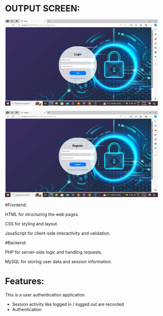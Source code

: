 # OUTPUT SCREEN:
![Screenshot (57)](https://github.com/puspalata121/PRODIGY_FS_01/blob/main/Screenshot%20(57).png)

![Screenshot (58)](https://github.com/puspalata121/PRODIGY_FS_01/blob/main/Screenshot%20(58).png)

#Frontend:

HTML for structuring the web pages.

CSS for styling and layout.

JavaScript for client-side interactivity and validation.

#Backend:

PHP for server-side logic and handling requests.

MySQL for storing user data and session information.

# Features:
This is a user authentication application
* Session activity like logged in / logged out are recorded
* Authentication 



